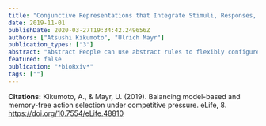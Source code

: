 ```yaml
---
title: "Conjunctive Representations that Integrate Stimuli, Responses, and Rules are Critical for Action Selection"
date: 2019-11-01
publishDate: 2020-03-27T19:34:42.249656Z
authors: ["Atsushi Kikumoto", "Ulrich Mayr"]
publication_types: ["3"]
abstract: "Abstract People can use abstract rules to flexibly configure and select actions for specific situations. Yet how exactly rules shape actions towards specific sensory and/or motor requirements remains unclear. One possibility is that rules become integrated with sensory/response features in a non-linear, conjunctive manner (e.g., event files; Hommel, 1998) to drive rule-guided action selection. To dynamically track such conjunctive representations during action selection, we applied a time-resolved representational similarity analysis to the spectral-temporal profiles of the EEG signal, while participants selected actions based on varying rules. Across two experiments, we found that action selection engages conjunctive representations binding action rules to specific sensory/motor settings throughout the entire selection period. The strength of conjunctions was the most important predictor of trial-by-trial variability in response times (RTs) and was closely, and selectively, related to an important behavioral indicator of event files---the partial-overlap priming pattern. Thus, conjunctive representations were functionally dissociated from their constituent action features and play a critical role during flexible selection of action."
featured: false
publication: "*bioRxiv*"
tags: [""]
---
```

**Citations:**
Kikumoto, A., & Mayr, U. (2019). Balancing model-based and memory-free action selection under competitive pressure. eLife, 8. <https://doi.org/10.7554/eLife.48810>

